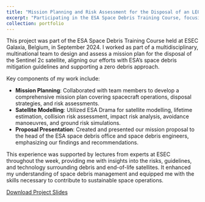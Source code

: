 ```yaml
---
title: "Mission Planning and Risk Assessment for the Disposal of an LEO Satellite"
excerpt: "Participating in the ESA Space Debris Training Course, focusing on sustainable disposal strategies for the Sentinel 2c satellite.<br/><img src='/images/SpaceDebrisProject.jpg' width='300'>"
collection: portfolio
---
```


This project was part of the ESA Space Debris Training Course held at ESEC Galaxia, Belgium, in September 2024. I worked as part of a multidisciplinary, multinational team to design and assess a mission plan for the disposal of the Sentinel 2c satellite, aligning our efforts with ESA’s space debris mitigation guidelines and supporting a zero debris approach.

Key components of my work include:

- **Mission Planning**: Collaborated with team members to develop a comprehensive mission plan covering spacecraft operations, disposal strategies, and risk assessments.
- **Satellite Modelling**: Utilized ESA Drama for satellite modelling, lifetime estimation, collision risk assessment, impact risk analysis, avoidance manoeuvres, and ground risk simulations.
- **Proposal Presentation**: Created and presented our mission proposal to the head of the ESA space debris office and space debris engineers, emphasizing our findings and recommendations.

This experience was supported by lectures from experts at ESEC throughout the week, providing me with insights into the risks, guidelines, and technology surrounding debris and end-of-life satellites. It enhanced my understanding of space debris management and equipped me with the skills necessary to contribute to sustainable space operations.

[Download Project Slides](https://github.com/Joosty/Joosty.github.io/blob/master/files/ESA%20Project%20Slides.pdf)
